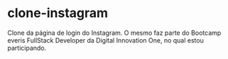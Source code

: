# clone-instagram
Clone da página de login do Instagram. O mesmo faz parte do Bootcamp everis FullStack Developer da Digital Innovation One, no qual estou participando.
